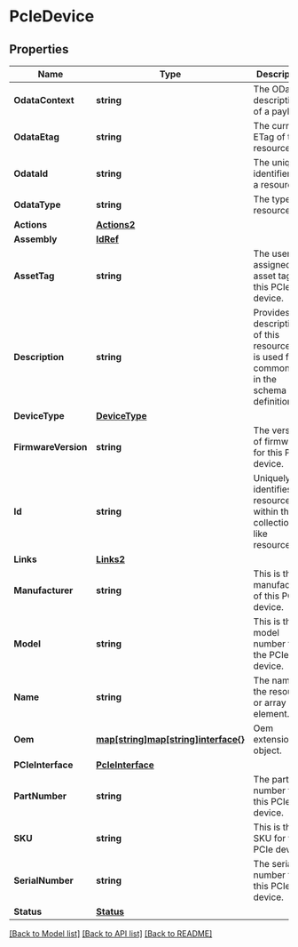 # PcIeDevice

## Properties
Name | Type | Description | Notes
------------ | ------------- | ------------- | -------------
**OdataContext** | **string** | The OData description of a payload. | [optional] 
**OdataEtag** | **string** | The current ETag of the resource. | [optional] 
**OdataId** | **string** | The unique identifier for a resource. | 
**OdataType** | **string** | The type of a resource. | 
**Actions** | [**Actions2**](Actions_2.md) |  | [optional] 
**Assembly** | [**IdRef**](idRef.md) |  | [optional] 
**AssetTag** | **string** | The user assigned asset tag for this PCIe device. | [optional] 
**Description** | **string** | Provides a description of this resource and is used for commonality  in the schema definitions. | [optional] 
**DeviceType** | [**DeviceType**](DeviceType.md) |  | [optional] 
**FirmwareVersion** | **string** | The version of firmware for this PCIe device. | [optional] 
**Id** | **string** | Uniquely identifies the resource within the collection of like resources. | 
**Links** | [**Links2**](Links_2.md) |  | [optional] 
**Manufacturer** | **string** | This is the manufacturer of this PCIe device. | [optional] 
**Model** | **string** | This is the model number for the PCIe device. | [optional] 
**Name** | **string** | The name of the resource or array element. | 
**Oem** | [**map[string]map[string]interface{}**](map[string]interface{}.md) | Oem extension object. | [optional] 
**PCIeInterface** | [**PcIeInterface**](PCIeInterface.md) |  | [optional] 
**PartNumber** | **string** | The part number for this PCIe device. | [optional] 
**SKU** | **string** | This is the SKU for this PCIe device. | [optional] 
**SerialNumber** | **string** | The serial number for this PCIe device. | [optional] 
**Status** | [**Status**](Status.md) |  | [optional] 

[[Back to Model list]](../README.md#documentation-for-models) [[Back to API list]](../README.md#documentation-for-api-endpoints) [[Back to README]](../README.md)


